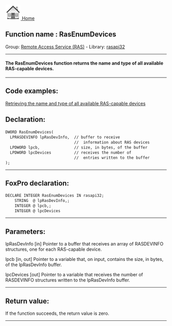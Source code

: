 [<img src="../../images/home.png"> Home ](https://github.com/VFPX/Win32API)  

## Function name : RasEnumDevices
Group: [Remote Access Service (RAS)](../../functions_group.md#Remote_Access_Service_(RAS))  -  Library: [rasapi32](../../Libraries.md#rasapi32)  
***  


#### The RasEnumDevices function returns the name and type of all available RAS-capable devices.
***  


## Code examples:
[Retrieving the name and type of all available RAS-capable devices](../../samples/sample_325.md)  

## Declaration:
```foxpro  
DWORD RasEnumDevices(
  LPRASDEVINFO lpRasDevInfo,  // buffer to receive
                              //  information about RAS devices
  LPDWORD lpcb,               // size, in bytes, of the buffer
  LPDWORD lpcDevices          // receives the number of
                              //  entries written to the buffer
);  
```  
***  


## FoxPro declaration:
```foxpro  
DECLARE INTEGER RasEnumDevices IN rasapi32;
	STRING  @ lpRasDevInfo,;
	INTEGER @ lpcb,;
	INTEGER @ lpcDevices  
```  
***  


## Parameters:
lpRasDevInfo 
[in] Pointer to a buffer that receives an array of RASDEVINFO structures, one for each RAS-capable device.

lpcb 
[in, out] Pointer to a variable that, on input, contains the size, in bytes, of the lpRasDevInfo buffer. 

lpcDevices 
[out] Pointer to a variable that receives the number of RASDEVINFO structures written to the lpRasDevInfo buffer.   
***  


## Return value:
If the function succeeds, the return value is zero.  
***  


